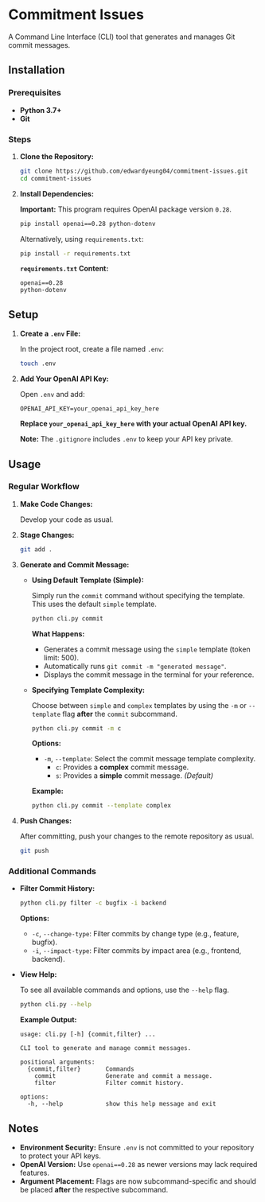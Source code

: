 # Commitment Issues 

A Command Line Interface (CLI) tool that generates and manages Git commit messages.

## Installation

### Prerequisites

- **Python 3.7+**
- **Git**

### Steps

1. **Clone the Repository:**

    ```bash
    git clone https://github.com/edwardyeung04/commitment-issues.git
    cd commitment-issues
    ```

2. **Install Dependencies:**

    **Important:** This program requires OpenAI package version `0.28`.

    ```bash
    pip install openai==0.28 python-dotenv
    ```

    Alternatively, using `requirements.txt`:

    ```bash
    pip install -r requirements.txt
    ```

    **`requirements.txt` Content:**

    ```
    openai==0.28
    python-dotenv
    ```

## Setup

1. **Create a `.env` File:**

    In the project root, create a file named `.env`:

    ```bash
    touch .env
    ```

2. **Add Your OpenAI API Key:**

    Open `.env` and add:

    ```
    OPENAI_API_KEY=your_openai_api_key_here
    ```

    **Replace `your_openai_api_key_here` with your actual OpenAI API key.**

    **Note:** The `.gitignore` includes `.env` to keep your API key private.

## Usage

### Regular Workflow

1. **Make Code Changes:**

    Develop your code as usual.

2. **Stage Changes:**

    ```bash
    git add .
    ```

3. **Generate and Commit Message:**

    - **Using Default Template (Simple):**

        Simply run the `commit` command without specifying the template. This uses the default `simple` template.

        ```bash
        python cli.py commit
        ```

        **What Happens:**
        - Generates a commit message using the `simple` template (token limit: 500).
        - Automatically runs `git commit -m "generated message"`.
        - Displays the commit message in the terminal for your reference.

    - **Specifying Template Complexity:**

        Choose between `simple` and `complex` templates by using the `-m` or `--template` flag **after** the `commit` subcommand.

        ```bash
        python cli.py commit -m c
        ```

        **Options:**
        - `-m`, `--template`: Select the commit message template complexity.
            - `c`: Provides a **complex** commit message.
            - `s`: Provides a **simple** commit message. *(Default)*

        **Example:**

        ```bash
        python cli.py commit --template complex
        ```

4. **Push Changes:**

    After committing, push your changes to the remote repository as usual.

    ```bash
    git push
    ```

### Additional Commands

- **Filter Commit History:**

    ```bash
    python cli.py filter -c bugfix -i backend
    ```

    **Options:**
    - `-c`, `--change-type`: Filter commits by change type (e.g., feature, bugfix).
    - `-i`, `--impact-type`: Filter commits by impact area (e.g., frontend, backend).

- **View Help:**

    To see all available commands and options, use the `--help` flag.

    ```bash
    python cli.py --help
    ```

    **Example Output:**

    ```
    usage: cli.py [-h] {commit,filter} ...

    CLI tool to generate and manage commit messages.

    positional arguments:
      {commit,filter}       Commands
        commit              Generate and commit a message.
        filter              Filter commit history.

    options:
      -h, --help            show this help message and exit
    ```

## Notes

- **Environment Security:** Ensure `.env` is not committed to your repository to protect your API keys.
- **OpenAI Version:** Use `openai==0.28` as newer versions may lack required features.
- **Argument Placement:** Flags are now subcommand-specific and should be placed **after** the respective subcommand.
